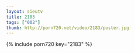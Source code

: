 ```yaml
--- 
layout: sieutv
title: 2183
tags: ["002"]
thumb: http://porn720.net/video/2183/poster.jpg
---
```

{% include porn720 key="2183" %} 
